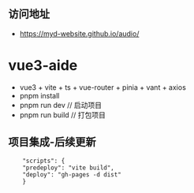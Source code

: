 ## 访问地址
- https://myd-website.github.io/audio/

# vue3-aide
- vue3 + vite + ts + vue-router + pinia + vant + axios
- pnpm install
- pnpm run dev // 启动项目
- pnpm run build // 打包项目

## 项目集成-后续更新
```
    "scripts": {
    "predeploy": "vite build",
    "deploy": "gh-pages -d dist"
    }
```
